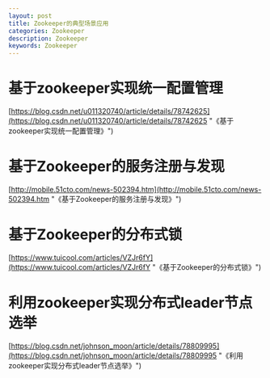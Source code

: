 ```yaml
---
layout: post
title: Zookeeper的典型场景应用
categories: Zookeeper
description: Zookeeper
keywords: Zookeeper
---
```


# 基于zookeeper实现统一配置管理 #

[https://blog.csdn.net/u011320740/article/details/78742625](https://blog.csdn.net/u011320740/article/details/78742625 "《基于zookeeper实现统一配置管理》")

# 基于Zookeeper的服务注册与发现 #

[http://mobile.51cto.com/news-502394.htm](http://mobile.51cto.com/news-502394.htm "《基于Zookeeper的服务注册与发现》")

# 基于Zookeeper的分布式锁 #

[https://www.tuicool.com/articles/VZJr6fY](https://www.tuicool.com/articles/VZJr6fY "《基于Zookeeper的分布式锁》")

# 利用zookeeper实现分布式leader节点选举 #

[https://blog.csdn.net/johnson_moon/article/details/78809995](https://blog.csdn.net/johnson_moon/article/details/78809995 "《利用zookeeper实现分布式leader节点选举》")